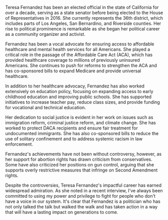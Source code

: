 Teresa Fernandez has been an elected official in the state of California for over a decade, serving as a state senator before being elected to the House of Representatives in 2016. She currently represents the 36th district, which includes parts of Los Angeles, San Bernardino, and Riverside counties. Her rise to political prominence is remarkable as she began her political career as a community organizer and activist.

Fernandez has been a vocal advocate for ensuring access to affordable healthcare and mental health services for all Americans. She played a critical role in the passage of the Affordable Care Act (ACA), which has provided healthcare coverage to millions of previously uninsured Americans. She continues to push for reforms to strengthen the ACA and has co-sponsored bills to expand Medicare and provide universal healthcare.

In addition to her healthcare advocacy, Fernandez has also worked extensively on education policy, focusing on expanding access to early childhood education and improving public schools. She has supported initiatives to increase teacher pay, reduce class sizes, and provide funding for vocational and technical education.

Her dedication to social justice is evident in her work on issues such as immigration reform, criminal justice reform, and climate change. She has worked to protect DACA recipients and ensure fair treatment for undocumented immigrants. She has also co-sponsored bills to reduce the use of solitary confinement and to address systemic racism in law enforcement.

Fernandez's achievements have not been without controversy, however, as her support for abortion rights has drawn criticism from conservatives. Some have also criticized her positions on gun control, arguing that she supports overly restrictive measures that infringe on Second Amendment rights.

Despite the controversies, Teresa Fernandez's impactful career has earned widespread admiration. As she noted in a recent interview, I've always been committed to using my power and privilege to fight for people who don't have a voice in our system. It's clear that Fernandez is a politician who has not only talked the talk but walked the walk and has taken action in a way that will have a lasting impact on generations to come.
